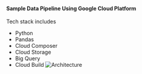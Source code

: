 #### Sample Data Pipeline Using Google Cloud Platform

Tech stack includes 

* Python
* Pandas
* Cloud Composer
* Cloud Storage
* Big Query
* Cloud Build
![Architecture](https://github.com/onedataengineer21/gpc-pipeline/assets/158800911/f845c865-3212-45d3-9e97-194b23772a7d)

